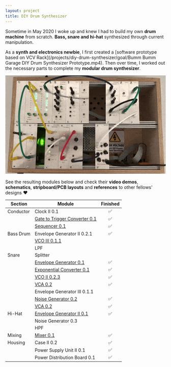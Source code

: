 ```yaml
---
layout: project
title: DIY Drum Synthesizer
---
```


Sometime in May 2020 I woke up and knew I had to build my own **drum machine** from scratch. **Bass, snare and hi-hat** synthesized through current manipulation.

As a **synth and electronics newbie**, I first created a [software prototype based on VCV Rack](/projects/diy-drum-synthesizer/goal/Bumm Bumm Garage DIY Drum Synthesizer Prototype.mp4). Then over time, I worked out the necessary parts to complete my **modular drum synthesizer**.

![](/assets/img/animation.gif)

See the resulting modules below and check their **video demos**, **schematics**, **stripboard/PCB layouts** and **references** to other fellows' designs ❤️️

| Section   | Module                                                       | Finished |
| --------- | ------------------------------------------------------------ | :------: |
| Conductor | Clock II 0.1 <!-- Docs in Progress -->                       |    ✅     |
|           | [Gate to Trigger Converter 0.1](/modules/gate-to-trigger-converter-0.1) |    ✅     |
|           | [Sequencer 0.1](/modules/sequencer-0.1)                      |    ✅     |
| Bass Drum | Envelope Generator II 0.2.1                                  |    ✅     |
|           | [VCO III 0.1.1](/modules/vco-iii-0.1.1/) <!-- Docs in Progress --> |          |
|           | LPF                                                          |          |
| Snare     | Splitter <!-- Maybe not needed, mit den Splitter Kabeln -->  |          |
|           | [Envelope Generator 0.1](/modules/envelope-generator-0.1)    |    ✅     |
|           | [Exponential Converter 0.1](/modules/exponential-converter-0.1) |    ✅     |
|           | [VCO II 0.2.3](/modules/vco-ii-0.2.3)                        |    ✅     |
|           | [VCA 0.2](/modules/vca-0.2)                                  |    ✅     |
|           | Envelope Generator III 0.1.1 <!-- PCB Layout done -->        |          |
|           | [Noise Generator 0.2](/modules/noise-generator-0.2)          |    ✅     |
|           | [VCA 0.2](/modules/vca-0.2)                                  |    ✅     |
| Hi-Hat    | [Envelope Generator II 0.1](/modules/envelope-generator-ii-0.1) |    ✅     |
|           | Noise Generator 0.3 <!-- Schematics done -->                 |          |
|           | HPF <!-- Assembly in Progress -->                            |          |
| Mixing    | [Mixer 0.1](/modules/mixer-0.1)                              |    ✅     |
| Housing   | Case II 0.2                                                  |    ✅     |
|           | Power Supply Unit II 0.1                                     |    ✅     |
|           | Power Distribution Board 0.1                                 |    ✅     |